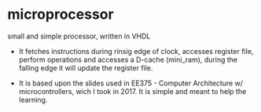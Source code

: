 # microprocessor
small and simple processor, written in VHDL

* It fetches instructions during rinsig edge of clock, accesses register file, perform operations and accesses a D-cache (mini_ram),
during the falling edge it will update the register file.

* It is based upon the slides used in EE375 - Computer Architecture w/ microcontrollers, wich I took in 2017. It is simple and meant to help the learning.
